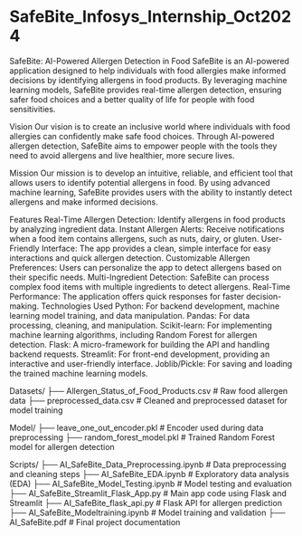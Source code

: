 # SafeBite_Infosys_Internship_Oct2024

SafeBite: AI-Powered Allergen Detection in Food
SafeBite is an AI-powered application designed to help individuals with food allergies make informed decisions by identifying allergens in food products. By leveraging machine learning models, SafeBite provides real-time allergen detection, ensuring safer food choices and a better quality of life for people with food sensitivities.

Vision
Our vision is to create an inclusive world where individuals with food allergies can confidently make safe food choices. Through AI-powered allergen detection, SafeBite aims to empower people with the tools they need to avoid allergens and live healthier, more secure lives.

Mission
Our mission is to develop an intuitive, reliable, and efficient tool that allows users to identify potential allergens in food. By using advanced machine learning, SafeBite provides users with the ability to instantly detect allergens and make informed decisions.

Features
Real-Time Allergen Detection: Identify allergens in food products by analyzing ingredient data.
Instant Allergen Alerts: Receive notifications when a food item contains allergens, such as nuts, dairy, or gluten.
User-Friendly Interface: The app provides a clean, simple interface for easy interactions and quick allergen detection.
Customizable Allergen Preferences: Users can personalize the app to detect allergens based on their specific needs.
Multi-Ingredient Detection: SafeBite can process complex food items with multiple ingredients to detect allergens.
Real-Time Performance: The application offers quick responses for faster decision-making.
Technologies Used
Python: For backend development, machine learning model training, and data manipulation.
Pandas: For data processing, cleaning, and manipulation.
Scikit-learn: For implementing machine learning algorithms, including Random Forest for allergen detection.
Flask: A micro-framework for building the API and handling backend requests.
Streamlit: For front-end development, providing an interactive and user-friendly interface.
Joblib/Pickle: For saving and loading the trained machine learning models.

Datasets/
├── Allergen_Status_of_Food_Products.csv    # Raw food allergen data
├── preprocessed_data.csv                  # Cleaned and preprocessed dataset for model training

Model/
├── leave_one_out_encoder.pkl              # Encoder used during data preprocessing
├── random_forest_model.pkl               # Trained Random Forest model for allergen detection

Scripts/
├── AI_SafeBite_Data_Preprocessing.ipynb    # Data preprocessing and cleaning steps
├── AI_SafeBite_EDA.ipynb                  # Exploratory data analysis (EDA)
├── AI_SafeBite_Model_Testing.ipynb        # Model testing and evaluation
├── AI_SafeBite_Streamlit_Flask_App.py     # Main app code using Flask and Streamlit
├── AI_SafeBite_flask_api.py              # Flask API for allergen prediction
├── AI_SafeBite_Modeltraining.ipynb       # Model training and validation
├── AI_SafeBite.pdf                       # Final project documentation
